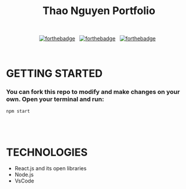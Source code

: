 <h1 align="center">
  Thao Nguyen Portfolio<br/>
</h1>

<br/>

<center>

[![forthebadge](https://forthebadge.com/images/badges/built-with-love.svg)](https://forthebadge.com) &nbsp;
[![forthebadge](https://forthebadge.com/images/badges/made-with-javascript.svg)](https://forthebadge.com) &nbsp;
[![forthebadge](https://forthebadge.com/images/badges/open-source.svg)](https://forthebadge.com) &nbsp;

</center>
<br/>

# GETTING STARTED

<h3>
You can fork this repo to modify and make changes on your own. Open your terminal and run:
</h3>

```
npm start
```

<br/>
<br/>

# TECHNOLOGIES

- React.js and its open libraries
- Node.js
- VsCode
